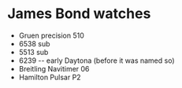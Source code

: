 # James Bond watches

- Gruen precision 510
- 6538 sub
- 5513 sub
- 6239 -- early Daytona (before it was named so) 
- Breitling Navitimer  06
- Hamilton Pulsar P2
